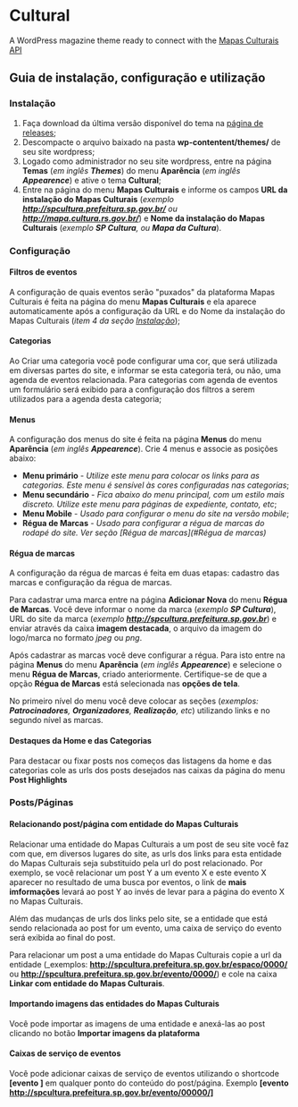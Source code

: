 Cultural
========

A WordPress magazine theme ready to connect with the [Mapas Culturais API](https://github.com/hacklabr/mapasculturais)

## Guia de instalação, configuração e utilização

### Instalação
1. Faça download da última versão disponível do tema na [página de releases](https://github.com/hacklabr/cultural/releases);
2. Descompacte o arquivo baixado na pasta **wp-contentent/themes/** de seu site wordpress;
3. Logado como administrador no seu site wordpress, entre na página **Temas** (_em inglês **Themes**_) do menu **Aparência** (*em inglês **Appearence***) e ative o tema **Cultural**;
4. Entre na página do menu **Mapas Culturais** e informe os campos **URL da instalação do Mapas Culturais** (_exemplo **http://spcultura.prefeitura.sp.gov.br/** ou **http://mapa.cultura.rs.gov.br/**_) e **Nome da instalação do Mapas Culturais** (_exemplo **SP Cultura**, ou **Mapa da Cultura**_).

### Configuração

#### Filtros de eventos
A configuração de quais eventos serão "puxados" da plataforma Mapas Culturais é feita na página do menu **Mapas Culturais** e ela aparece automaticamente após a configuração da URL e do Nome da instalação do Mapas Culturais (_item 4 da seção [Instalação](#Instalação)_);

#### Categorias
Ao Criar uma categoria você pode configurar uma cor, que será utilizada em diversas partes do site, e informar se esta categoria terá, ou não, uma agenda de eventos relacionada. Para categorias com agenda de eventos um formulário será exibido para a configuração dos filtros a serem utilizados para a agenda desta categoria;

#### Menus
A configuração dos menus do site é feita na página **Menus** do menu **Aparência** (_em inglês **Appearence**_).
Crie 4 menus e associe as posições abaixo: 
- **Menu primário** - _Utilize este menu para colocar os links para as categorias. Este menu é sensível às cores configuradas nas categorias_;
- **Menu secundário** - _Fica abaixo do menu principal, com um estilo mais discreto. Utilize este menu para páginas de expediente, contato, etc_;
- **Menu Mobile** - _Usado para configurar o menu do site na versão mobile_;
- **Régua de Marcas** - _Usado para configurar a régua de marcas do rodapé do site. Ver seção [Régua de marcas](#Régua de marcas)_


#### Régua de marcas
A configuração da régua de marcas é feita em duas etapas: cadastro das marcas e configuração da régua de marcas.

Para  cadastrar uma marca entre na página **Adicionar Nova** do menu **Régua de Marcas**. Você deve informar o nome da marca (_exemplo **SP Cultura**_), URL do site da marca (_exemplo **http://spcultura.prefeitura.sp.gov.br**_) e enviar através da caixa **imagem destacada**, o arquivo da imagem do logo/marca no formato _jpeg_ ou _png_.

Após cadastrar as marcas você deve configurar a régua. Para isto entre na página **Menus** do menu **Aparência** (_em inglês **Appearence**_) e selecione o menu **Régua de Marcas**, criado anteriormente. Certifique-se de que a opção **Régua de Marcas** está selecionada nas **opções de tela**.

No primeiro nível do menu você deve colocar as seções (_exemplos: **Patrocinadores**, **Organizadores**, **Realização**, etc_) utilizando links e no segundo nível as marcas.

#### Destaques da Home e das Categorias
Para destacar ou fixar posts nos começos das listagens da home e das categorias cole as urls dos posts desejados nas caixas da página do menu **Post Highlights**

### Posts/Páginas
#### Relacionando post/página com entidade do Mapas Culturais
Relacionar uma entidade do Mapas Culturais a um post de seu site você faz com que, em diversos lugares do site, as urls dos links para esta entidade do Mapas Culturais seja substituido pela url do post relacionado. Por exemplo, se você relacionar um post Y a um evento X e este evento X aparecer no resultado de uma busca por eventos, o link de **mais imformações** levará ao post Y ao invés de levar para a página do evento X no Mapas Culturais.

Além das mudanças de urls dos links pelo site, se a entidade que está sendo relacionada ao post for um evento, uma caixa de serviço do evento será exibida ao final do post.

Para relacionar um post a uma entidade do Mapas Culturais copie a url da entidade (_exemplos: **http://spcultura.prefeitura.sp.gov.br/espaco/0000/** ou **http://spcultura.prefeitura.sp.gov.br/evento/0000/**) e cole na caixa **Linkar com entidade do Mapas Culturais**.

#### Importando imagens das entidades do Mapas Culturais
Você pode importar as imagens de uma entidade e anexá-las ao post clicando no botão **Importar imagens da plataforma**

#### Caixas de serviço de eventos
Você pode adicionar caixas de serviço de eventos utilizando o shortcode **[evento ]** em qualquer ponto do conteúdo do post/página. Exemplo **[evento http://spcultura.prefeitura.sp.gov.br/evento/00000/]**
